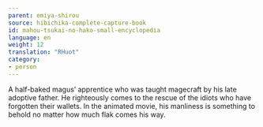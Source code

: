 ```yaml
---
parent: emiya-shirou
source: hibichika-complete-capture-book
id: mahou-tsukai-no-hako-small-encyclopedia
language: en
weight: 12
translation: "RHuot"
category:
- person
---
```


A half-baked magus’ apprentice who was taught magecraft by his late adoptive father. He righteously comes to the rescue of the idiots who have forgotten their wallets. In the animated movie, his manliness is something to behold no matter how much flak comes his way.
